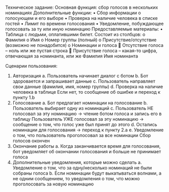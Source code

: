 Техническое задание: 
Основная функция: сбор голосов в нескольких номинациях
Дополнительные функции:
•	Сбор информации о голосующем и его выборе
•	Проверка на наличие человека в списке гостей
•	Лимит по времени голосования
•	Уведомление, побуждающее голосовать за ту или иную номинацию
Предоставляемые материалы:
•	Таблица с людьми, оплатившими билет. Состоит из столбцов:
o	Фамилия
o	Имя
o	Номер группы (полный)
o	Присутствие/отсутствие (возможно не понадобится)
o	Номинации и голоса
	Отсутствие голоса – ноль или же пустая строка
	Присутствие голоса – какая-то цифра, отвечающая за номинанта, или же Фамилия Имя номинанта

Сценарии пользования:
1.	Авторизация
a.	Пользователь начинает диалог с ботом
b.	Бот здоровается и запрашивает данные
c.	Пользователь направляет свои данные (фамилия, имя, номер группы)
d.	Проверка на наличие человека в таблице
Если нет, то сообщение об ошибке и переход к пункту 1.b
2.	Голосование
a.	Бот предлагает номинации на голосование
b.	Пользователь выбирает одну из номинаций
c.	Пользователь НЕ голосовал за эту номинацию → чтение ботом голоса и запись его в таблицу
Пользователь УЖЕ голосовал за эту номинацию → сообщение о том, что голос уже был принят до этого
d.	Остались номинации для голосования → переход к пункту 2.a
e.	Уведомление о том, что пользователь проголосовал за все номинации
Сбор голосов окончен
3.	Окончание работы
a.	Когда заканчивается время для голосования, бот уведомляет об окончании голосования и больше не принимает голоса
4.	Дополнительные уведомления, которые можно сделать
a.	Уведомление о том, что за одну/несколько номинаций не были собраны голоса
b.	Если номинации будут выкатываться волнами, а не одним сообщением, то уведомления о том, что можно проголосовать за новую номинацию
